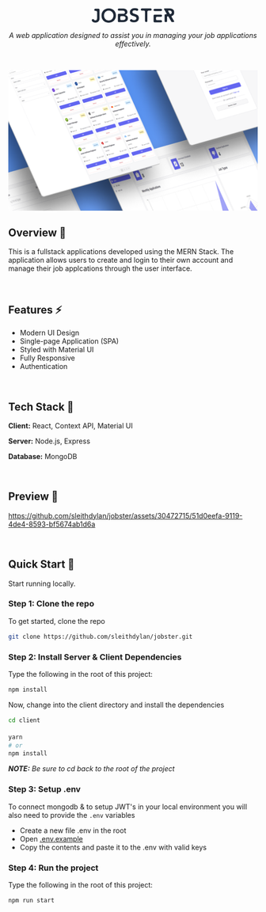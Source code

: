<br />
<div align="center">
  <a href="https://github.com/github_username/repo_name">
    <img src="./client/public/jobster-logo.svg" alt="Logo"  height="30">
  </a>
	<br />
  <p align="center">
    <i align="center">A web application designed to assist you in managing your job applications effectively.</i>
  </p>
  <br />
</div>

![Jobster](/client/public/jobster-github.png)

## Overview 📌

This is a fullstack applications developed using the MERN Stack. The application allows users to create and login to their own account and manage their job applcations through the user interface.

<br/>

## Features ⚡️

- Modern UI Design
- Single-page Application (SPA)
- Styled with Material UI
- Fully Responsive
- Authentication

<br/>

## Tech Stack 🧰

**Client:** React, Context API, Material UI

**Server:** Node.js, Express

**Database:** MongoDB

<br/>

## Preview 🔎

https://github.com/sleithdylan/jobster/assets/30472715/51d0eefa-9119-4de4-8593-bf5674ab1d6a

<br/>

## Quick Start 🚀

Start running locally.

### Step 1: Clone the repo

To get started, clone the repo

```sh
git clone https://github.com/sleithdylan/jobster.git
```

### Step 2: Install Server & Client Dependencies

Type the following in the root of this project:

```sh
npm install
```

Now, change into the client directory and install the dependencies

```sh
cd client

yarn
# or
npm install
```

_**NOTE:** Be sure to cd back to the root of the project_

### Step 3: Setup .env

To connect mongodb & to setup JWT's in your local environment you will also need to provide the `.env` variables

- Create a new file .env in the root
- Open [.env.example](./.env.example)
- Copy the contents and paste it to the .env with valid keys

### Step 4: Run the project

Type the following in the root of this project:

```sh
npm run start
```
